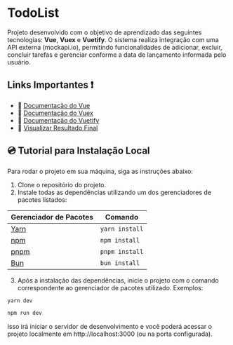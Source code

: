 # TodoList

Projeto desenvolvido com o objetivo de aprendizado das seguintes tecnologias: **Vue**, **Vuex** e **Vuetify**. O sistema realiza integração com uma API externa (mockapi.io), permitindo funcionalidades de adicionar, excluir, concluir tarefas e gerenciar conforme a data de lançamento informada pelo usuário.

## Links Importantes ❗️

- 📄 [Documentação do Vue](https://vuejs.org/guide/quick-start)
- 📄 [Documentação do Vuex](https://vuex.vuejs.org/)
- 📄 [Documentação do Vuetify](https://vuetifyjs.com/en/getting-started/installation/#installation)
- 🚀 [Visualizar Resultado Final](https://todo-list-murex-sigma.vercel.app/)

## 💿 Tutorial para Instalação Local

Para rodar o projeto em sua máquina, siga as instruções abaixo:

1. Clone o repositório do projeto.
2. Instale todas as dependências utilizando um dos gerenciadores de pacotes listados:

| Gerenciador de Pacotes                                        | Comando        |
|---------------------------------------------------------------|----------------|
| [Yarn](https://yarnpkg.com/getting-started)                    | `yarn install` |
| [npm](https://docs.npmjs.com/cli/v7/commands/npm-install)      | `npm install`  |
| [pnpm](https://pnpm.io/installation)                          | `pnpm install` |
| [Bun](https://bun.sh/#getting-started)                        | `bun install`  |

3. Após a instalação das dependências, inicie o projeto com o comando correspondente ao gerenciador de pacotes utilizado. Exemplos:

```bash
yarn dev
```
```bash
npm run dev
```
Isso irá iniciar o servidor de desenvolvimento e você poderá acessar o projeto localmente em http://localhost:3000 (ou na porta configurada).
